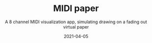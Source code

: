 ---
title: MIDI paper
subtitle: A 8 channel MIDI visualization app, simulating drawing on a fading out virtual paper
tags: midi
cover: apps/paper.png
date: 2021-04-05
buttons:
  - url: https://paper.chromatone.center
    text: paper.chromatone.center
    type: primary
  - url: https://github.com/chromatone/midi-paper
    text: chromatone/midi-paper
    type: github
---